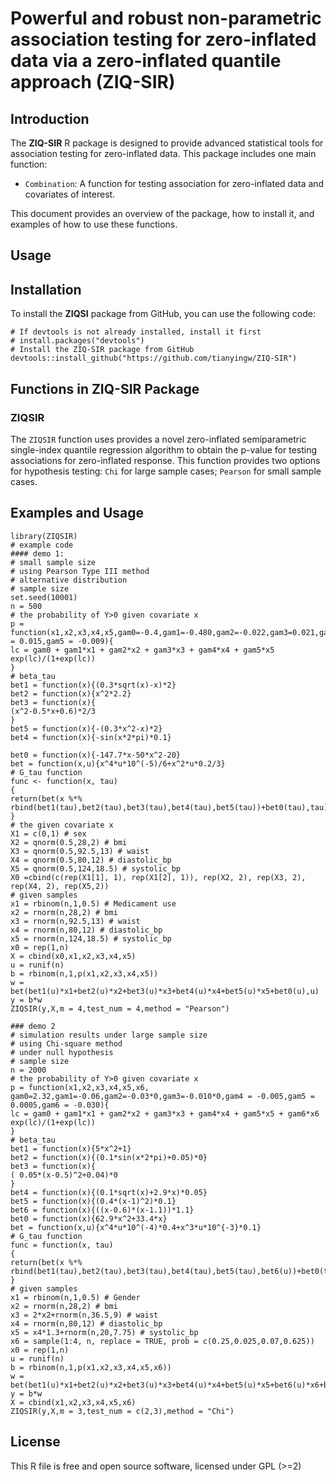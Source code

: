 # Powerful and robust non-parametric association testing for zero-inflated data via a zero-inflated quantile approach (ZIQ-SIR)
## Introduction
The **ZIQ-SIR** R package is designed to provide advanced statistical tools for association testing for zero-inflated data. This package includes one main function:

- `Combination`: A function for testing association for zero-inflated data and covariates of interest.

This document provides an overview of the package, how to install it, and examples of how to use these functions.

## Usage
## Installation
To install the **ZIQSI** package from GitHub, you can use the following code:

```{r}
# If devtools is not already installed, install it first
# install.packages("devtools")
# Install the ZIQ-SIR package from GitHub
devtools::install_github("https://github.com/tianyingw/ZIQ-SIR")
```

## Functions in ZIQ-SIR Package
### ZIQSIR
The `ZIQSIR` function uses provides a novel zero-inflated semiparametric single-index quantile regression algorithm to obtain the p-value for testing associations for zero-inflated response. This function provides two options for hypothesis testing: `Chi` for large sample cases; `Pearson` for small sample cases.

## Examples and Usage
```{r}
library(ZIQSIR)
# example code
#### demo 1:
# small sample size
# using Pearson Type III method
# alternative distribution
# sample size
set.seed(10001)
n = 500
# the probability of Y>0 given covariate x
p = function(x1,x2,x3,x4,x5,gam0=-0.4,gam1=-0.480,gam2=-0.022,gam3=0.021,gam4 = 0.015,gam5 = -0.009){
lc = gam0 + gam1*x1 + gam2*x2 + gam3*x3 + gam4*x4 + gam5*x5
exp(lc)/(1+exp(lc))
}
# beta_tau
bet1 = function(x){(0.3*sqrt(x)-x)*2}
bet2 = function(x){x^2*2.2}
bet3 = function(x){
(x^2-0.5*x+0.6)*2/3
}
bet5 = function(x){-(0.3*x^2-x)*2}
bet4 = function(x){-sin(x*2*pi)*0.1}

bet0 = function(x){-147.7*x-50*x^2-20}
bet = function(x,u){x^4*u*10^(-5)/6+x^2*u*0.2/3}
# G_tau function
func <- function(x, tau)
{
return(bet(x %*% rbind(bet1(tau),bet2(tau),bet3(tau),bet4(tau),bet5(tau))+bet0(tau),tau))
}
# the given covariate x
X1 = c(0,1) # sex
X2 = qnorm(0.5,28,2) # bmi
X3 = qnorm(0.5,92.5,13) # waist
X4 = qnorm(0.5,80,12) # diastolic_bp
X5 = qnorm(0.5,124,18.5) # systolic_bp
X0 =cbind(c(rep(X1[1], 1), rep(X1[2], 1)), rep(X2, 2), rep(X3, 2), rep(X4, 2), rep(X5,2))
# given samples
x1 = rbinom(n,1,0.5) # Medicament use
x2 = rnorm(n,28,2) # bmi
x3 = rnorm(n,92.5,13) # waist
x4 = rnorm(n,80,12) # diastolic_bp
x5 = rnorm(n,124,18.5) # systolic_bp
x0 = rep(1,n)
X = cbind(x0,x1,x2,x3,x4,x5)
u = runif(n)
b = rbinom(n,1,p(x1,x2,x3,x4,x5))
w = bet(bet1(u)*x1+bet2(u)*x2+bet3(u)*x3+bet4(u)*x4+bet5(u)*x5+bet0(u),u)
y = b*w
ZIQSIR(y,X,m = 4,test_num = 4,method = "Pearson")

### demo 2
# simulation results under large sample size
# using Chi-square method
# under null hypothesis
# sample size
n = 2000
# the probability of Y>0 given covariate x
p = function(x1,x2,x3,x4,x5,x6,
gam0=2.32,gam1=-0.06,gam2=-0.03*0,gam3=-0.010*0,gam4 = -0.005,gam5 = 0.0005,gam6 = -0.030){
lc = gam0 + gam1*x1 + gam2*x2 + gam3*x3 + gam4*x4 + gam5*x5 + gam6*x6
exp(lc)/(1+exp(lc))
}
# beta_tau
bet1 = function(x){5*x^2+1}
bet2 = function(x){(0.1*sin(x*2*pi)+0.05)*0}
bet3 = function(x){
( 0.05*(x-0.5)^2+0.04)*0
}
bet4 = function(x){(0.1*sqrt(x)+2.9*x)*0.05}
bet5 = function(x){(0.4*(x-1)^2)*0.1}
bet6 = function(x){((x-0.6)*(x-1.1))*1.1}
bet0 = function(x){62.9*x^2+33.4*x}
bet = function(x,u){x^4*u*10^(-4)*0.4+x^3*u*10^{-3}*0.1}
# G_tau function
func = function(x, tau)
{
return(bet(x %*% rbind(bet1(tau),bet2(tau),bet3(tau),bet4(tau),bet5(tau),bet6(u))+bet0(tau),tau))
}
# given samples
x1 = rbinom(n,1,0.5) # Gender
x2 = rnorm(n,28,2) # bmi
x3 = 2*x2+rnorm(n,36.5,9) # waist
x4 = rnorm(n,80,12) # diastolic_bp
x5 = x4*1.3+rnorm(n,20,7.75) # systolic_bp
x6 = sample(1:4, n, replace = TRUE, prob = c(0.25,0.025,0.07,0.625))
x0 = rep(1,n)
u = runif(n)
b = rbinom(n,1,p(x1,x2,x3,x4,x5,x6))
w = bet(bet1(u)*x1+bet2(u)*x2+bet3(u)*x3+bet4(u)*x4+bet5(u)*x5+bet6(u)*x6+bet0(u),u)
y = b*w
X = cbind(x1,x2,x3,x4,x5,x6)
ZIQSIR(y,X,m = 3,test_num = c(2,3),method = "Chi")

```

## License
This R file is free and open source software, licensed under GPL (>=2)


